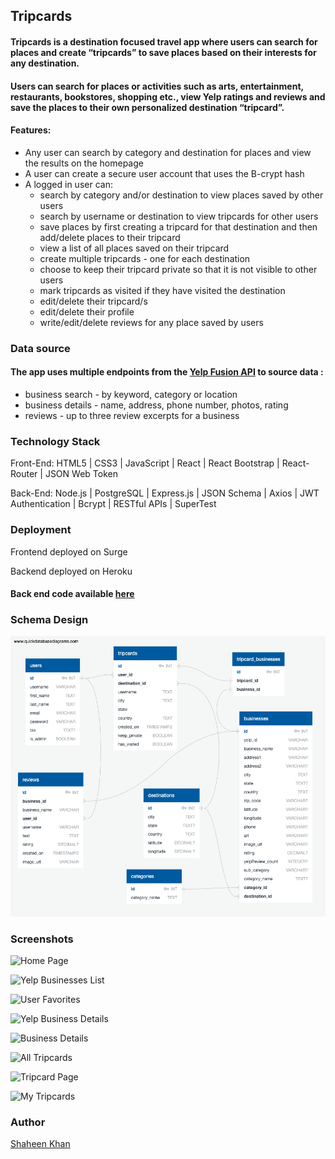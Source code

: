 ## **Tripcards** 

#### Tripcards is a destination focused travel app where users can search for places and create “tripcards” to save places based on their interests for any destination.


#### Users can search for places or activities such as arts, entertainment, restaurants, bookstores, shopping etc., view Yelp ratings and reviews and save the places to their own personalized destination “tripcard”.

#### **Features:**
- Any user can search by category and destination for places and view the results on the homepage
- A user can create a secure user account that uses the B-crypt hash
- A logged in user can:
  - search by category and/or destination to view places saved by other users 
  - search by username or destination to view tripcards for other users  
  - save places by first creating a tripcard for that destination and then add/delete places to their tripcard
  - view a list of all places saved on their tripcard
  - create multiple tripcards - one for each destination
  - choose to keep their tripcard private so that it is not visible to other users
  - mark tripcards as visited if they have visited the destination 
  - edit/delete their tripcard/s
  - edit/delete their profile
  - write/edit/delete reviews for any place saved by users


### **Data source**
#### The app uses multiple endpoints from the [Yelp Fusion API](https://fusion.yelp.com/) to source data :
 - business search - by keyword, category or location
 - business details - name, address, phone number, photos, rating
 - reviews - up to three review excerpts for a business


### **Technology Stack**
Front-End: HTML5 | CSS3 | JavaScript | React | React Bootstrap | React-Router | JSON Web Token

Back-End: Node.js | PostgreSQL | Express.js | JSON Schema | Axios | JWT Authentication | Bcrypt | RESTful APIs | SuperTest

### **Deployment**

Frontend deployed on Surge

Backend deployed on Heroku

#### Back end code available [here](https://github.com/ShaheenKhan99/capstone_2_backend) 
              
   
### Schema Design

![DB Schema](/DB_Schema_v5.png "DB_Schema diagram")


### Screenshots

![Home Page](/readme_images/HomePage.png "HomePage")

![Yelp Businesses List](/readme_images/YelpBusinessesList.png "Businesses List")

![User Favorites](/readme_images/UserFavorites.png "User Favorites")

![Yelp Business Details](/readme_images/YelpBusinessDetails.png "Yelp Business Details")

![Business Details](/readme_images/BusinessDetails.png "Business Details")

![All Tripcards](/readme_images/AllTripcards.png "All Tripcards")

![Tripcard Page](/readme_images/TripcardPage.png "Tripcard Page")

![My Tripcards](/readme_images/MyTripcards.png "My Tripcards")



### Author

[Shaheen Khan](https://github.com/ShaheenKhan99)



